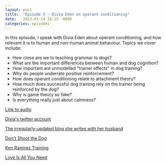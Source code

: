```yaml
---
layout: post
title:  "Episode 5 - Divia Eden on operant conditioning"
date:   2023-01-14 18:15 -0800
categories: episodes
---
```


In this episode, I speak with Divia Eden about operant conditioning, and how relevant it is to human and non-human animal behaviour. Topics we cover include:
- How close are we to teaching grammar to dogs?
- What are the important differences between human and dog cognition?
- How important are unmodelled "trainer effects" in dog training?
- Why do people underrate positive reinforcement?
- How does operant conditioning relate to attachment theory?
- How much does successful dog training rely on the trainer being reinforced by the dog?
- Why is game theory so fake?
- Is everything really just about calmness?

[Link to audio](https://podcasts.google.com/feed/aHR0cHM6Ly9mZWVkcy5saWJzeW4uY29tLzQzODA4MS9yc3M/episode/MWYwYTc4MzAtZThhYi00YjAzLWE3OGMtOWI3MTg3YzFmMzU4 "Audio (Google Podcasts)")

[Divia's twitter account](https://twitter.com/diviacaroline "Twitter @diviacaroline")

[The irregularly-updated blog she writes with her husband](http://becomingeden.com/ "Becoming Eden")

[Don't Shoot the Dog](https://www.amazon.com/Dont-Shoot-Dog-Teaching-Training/dp/0553380397 "Don't Shoot the Dog (Amazon.com link)")

[Ken Ramirez Training](https://www.kenramireztraining.com/ "Ken Ramirez Training")

[Love Is All You Need](https://www.amazon.com/Love-All-You-Need-Revolutionary/dp/0812996178 "Love Is All You Need (Amazon.com link)")
